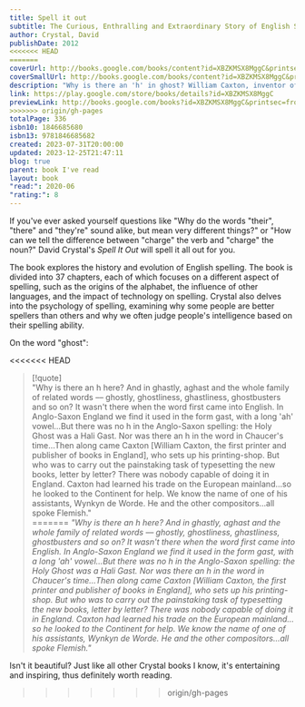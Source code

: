 ```yaml
---  
title: Spell it out  
subtitle: The Curious, Enthralling and Extraordinary Story of English Spelling  
author: Crystal, David  
publishDate: 2012  
<<<<<<< HEAD
=======
coverUrl: http://books.google.com/books/content?id=XBZKMSX8MggC&printsec=frontcover&img=1&zoom=1&edge=curl&source=gbs_api  
coverSmallUrl: http://books.google.com/books/content?id=XBZKMSX8MggC&printsec=frontcover&img=1&zoom=5&edge=curl&source=gbs_api  
description: "Why is there an 'h' in ghost? William Caxton, inventor of the printing press and his Flemish employees are to blame: without a dictionary or style guide to hand in fifteenth century Bruges, the typesetters simply spelled it the way it sounded to their foreign ears, and it stuck. Seventy-five per cent of English spelling is regular but twenty-five per cent is complicated, and in Spell It Out our foremost linguistics expert David Crystal extends a helping hand to the confused and curious alike. He unearths the stories behind the rogue words that confound us, and explains why these peculiarities entered the mainstream, in an epic journey taking in sixth century monks, French and Latin upstarts, the Industrial Revolution and the internet. By learning the history and the principles, Crystal shows how the spellings that break all the rules become easier to get right."  
link: https://play.google.com/store/books/details?id=XBZKMSX8MggC  
previewLink: http://books.google.com/books?id=XBZKMSX8MggC&printsec=frontcover&dq=David+Crystal,+Spell+it+out&hl=&as_pt=BOOKS&cd=1&source=gbs_api  
>>>>>>> origin/gh-pages
totalPage: ‎336  
isbn10: ‎1846685680  
isbn13: ‎9781846685682  
created: 2023-07-31T20:00:00  
updated: 2023-12-25T21:47:11  
blog: true  
parent: book I've read  
layout: book  
"read:": 2020-06  
"rating:": 8  
---  
```

  
If you've ever asked yourself questions like "Why do the words "their", "there" and "they're" sound alike, but mean very different things?" or "How can we tell the difference between "charge" the verb and "charge" the noun?" David Crystal's _Spell It Out_ will spell it all out for you.  
  
The book explores the history and evolution of English spelling. The book is divided into 37 chapters, each of which focuses on a different aspect of spelling, such as the origins of the alphabet, the influence of other languages, and the impact of technology on spelling. Crystal also delves into the psychology of spelling, examining why some people are better spellers than others and why we often judge people's intelligence based on their spelling ability.  
  
On the word "ghost":  
  
<<<<<<< HEAD
> [!quote]    
> "Why is there an h here? And in ghastly, aghast and the whole family of related words –– ghostly, ghostliness, ghastliness, ghostbusters and so on? It wasn't there when the word first came into English. In Anglo-Saxon England we find it used in the form gast, with a long 'ah' vowel...But there was no h in the Anglo-Saxon spelling: the Holy Ghost was a Hali Gast. Nor was there an h in the word in Chaucer's time…Then along came Caxton [William Caxton, the first printer and publisher of books in England], who sets up his printing-shop. But who was to carry out the painstaking task of typesetting the new books, letter by letter? There was nobody capable of doing it in England. Caxton had learned his trade on the European mainland…so he looked to the Continent for help. We know the name of one of his assistants, Wynkyn de Worde. He and the other compositors…all spoke Flemish."  
=======
_"Why is there an h here? And in ghastly, aghast and the whole family of related words –– ghostly, ghostliness, ghastliness, ghostbusters and so on? It wasn't there when the word first came into English. In Anglo-Saxon England we find it used in the form gast, with a long 'ah' vowel...But there was no h in the Anglo-Saxon spelling: the Holy Ghost was a Hali Gast. Nor was there an h in the word in Chaucer's time…Then along came Caxton [William Caxton, the first printer and publisher of books in England], who sets up his printing-shop. But who was to carry out the painstaking task of typesetting the new books, letter by letter? There was nobody capable of doing it in England. Caxton had learned his trade on the European mainland…so he looked to the Continent for help. We know the name of one of his assistants, Wynkyn de Worde. He and the other compositors…all spoke Flemish."_  
  
Isn't it beautiful?  Just like all other Crystal books I know, it's entertaining and inspiring, thus definitely worth reading.
>>>>>>> origin/gh-pages
